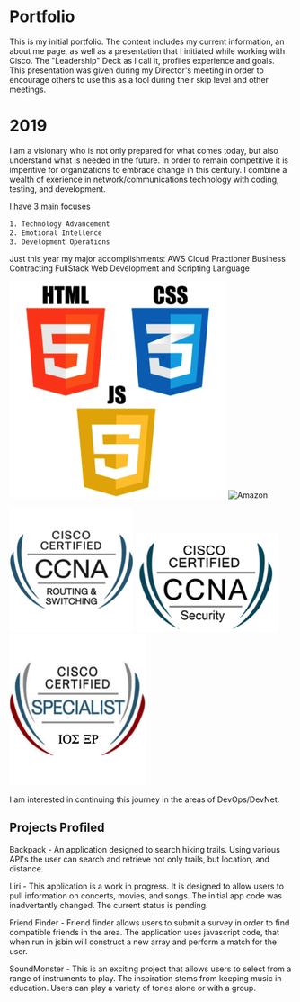 # Portfolio
This is my initial portfolio.  The content includes my current information, an about me page, as well as a presentation
that I initiated while working with Cisco.  The "Leadership" Deck as I call it, profiles experience and goals. This presentation was given during my Director's meeting in order to encourage others to use this as a tool during their skip level and other meetings.

# 2019
I am a visionary who is not only prepared for what comes today, but also understand what is needed in the future.  In order to remain competitive it is imperitive for organizations to embrace change in this century.  I combine a wealth of exerience in network/communications technology with coding, testing, and development. 

 I have 3 main focuses

    1. Technology Advancement
    2. Emotional Intellence
    3. Development Operations

Just this year my major accomplishments:
    AWS Cloud Practioner
    Business Contracting
    FullStack Web Development and Scripting Language

![FullStack](/assets/images/fullstack.png)   ![Amazon](/assets/images/aws.png) 

![Cisco](/assets/images/ciscocertRS.png) ![Cisco](/assets/images/ciscoCertSec.png) ![Cisco](/assets/images/ciscoCertXR.png)

I am interested in continuing this journey in the areas of DevOps/DevNet.


## Projects Profiled
Backpack - An application designed to search hiking trails. Using various API's the user can search and retrieve not only trails, but location, and distance.

Liri - This application is a work in progress.  It is designed to allow users to pull information on concerts, movies, and songs.  The initial app code was inadvertantly changed.  The current status is pending.

Friend Finder - Friend finder allows users to submit a survey in order to find compatible friends in the area.  The application uses javascript code, that when run in jsbin will construct a new array and perform a match for the user.

SoundMonster - This is an exciting project that allows users to select from a range of instruments to play. The inspiration stems from keeping music in education.  Users can play a variety of tones alone or with a group. 
